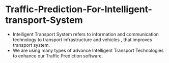 # Traffic-Prediction-For-Intelligent-transport-System
- Intelligent Transport System refers to information and communication technology to transport infrastructure and vehicles , that improves transport system.
- We are using many types of advance Intelligent Transport Technologies to enhance our Traffic Prediction software.
